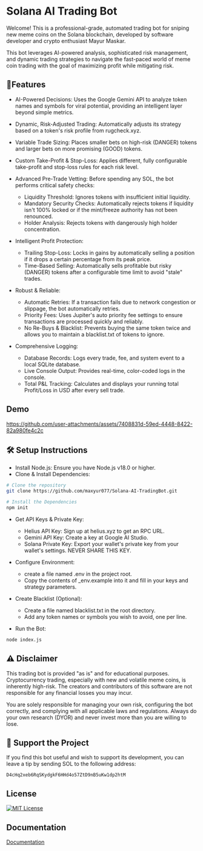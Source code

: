 
# Solana AI Trading Bot

Welcome! This is a professional-grade, automated trading bot for sniping new meme coins on the Solana blockchain, developed by software developer and crypto enthusiast Mayur Maskar.

This bot leverages AI-powered analysis, sophisticated risk management, and dynamic trading strategies to navigate the fast-paced world of meme coin trading with the goal of maximizing profit while mitigating risk.

## 🚀Features
- AI-Powered Decisions: Uses the Google Gemini API to analyze token names and symbols for viral potential, providing an intelligent layer beyond simple metrics.

- Dynamic, Risk-Adjusted Trading: Automatically adjusts its strategy based on a token's risk profile from rugcheck.xyz.

- Variable Trade Sizing: Places smaller bets on high-risk (DANGER) tokens and larger bets on more promising (GOOD) tokens.

- Custom Take-Profit & Stop-Loss: Applies different, fully configurable take-profit and stop-loss rules for each risk level.

- Advanced Pre-Trade Vetting: Before spending any SOL, the bot performs critical safety checks:
   - Liquidity Threshold: Ignores tokens with insufficient initial liquidity.
   -  Mandatory Security Checks: Automatically rejects tokens if liquidity isn't 100% locked or if the mint/freeze authority has not been renounced.
   - Holder Analysis: Rejects tokens with dangerously high holder concentration.

- Intelligent Profit Protection:
   - Trailing Stop-Loss: Locks in gains by automatically selling a position if it drops a certain percentage from its peak price.
  -  Time-Based Selling: Automatically sells profitable but risky (DANGER) tokens after a configurable time limit to avoid "stale" trades.

- Robust & Reliable:
   - Automatic Retries: If a transaction fails due to network congestion or slippage, the bot automatically retries.
  -  Priority Fees: Uses Jupiter's auto priority fee settings to ensure transactions are processed quickly and reliably.
  -   No Re-Buys & Blacklist: Prevents buying the same token twice and allows you to maintain a blacklist.txt of tokens to ignore.

- Comprehensive Logging:
   - Database Records: Logs every trade, fee, and system event to a local SQLite database.
  -  Live Console Output: Provides real-time, color-coded logs in the console.
  -  Total P&L Tracking: Calculates and displays your running total Profit/Loss in USD after every sell trade.



## Demo
https://github.com/user-attachments/assets/7408831d-59ed-4448-8422-82a980fe4c2c



## 🛠️ Setup Instructions

  -    Install Node.js: Ensure you have Node.js v18.0 or higher.
  - Clone & Install Dependencies:

```bash
# Clone the repository
git clone https://github.com/maxyur077/Solana-AI-TradingBot.git

# Install the Dependencies
npm init

```
- Get API Keys & Private Key:
  - Helius API Key: Sign up at helius.xyz to get an RPC URL.
  - Gemini API Key: Create a key at Google AI Studio.
  - Solana Private Key: Export your wallet's private key from your wallet's settings. NEVER SHARE THIS KEY.
 - Configure Environment:
   - create a file named .env in the project root.
   - Copy the contents of _env.example into it and fill in your keys and strategy parameters.
- Create Blacklist (Optional):
  - Create a file named blacklist.txt in the root directory.
  - Add any token names or symbols you wish to avoid, one per line.

- Run the Bot:
```bash
node index.js
```
## ⚠️ Disclaimer


This trading bot is provided "as is" and for educational purposes. Cryptocurrency trading, especially with new and volatile meme coins, is inherently high-risk. The creators and contributors of this software are not responsible for any financial losses you may incur.

You are solely responsible for managing your own risk, configuring the bot correctly, and complying with all applicable laws and regulations. Always do your own research (DYOR) and never invest more than you are willing to lose.
## 💖 Support the Project

If you find this bot useful and wish to support its development, you can leave a tip by sending SOL to the following address:

`D4cHq2xeb6RqSKydgkF6HHd4o57ZtD9nB5uKw1dp2htM`
## License

[![MIT License](https://img.shields.io/badge/License-MIT-green.svg)](https://choosealicense.com/licenses/mit/)


## Documentation

[Documentation](https://linktodocumentation)


